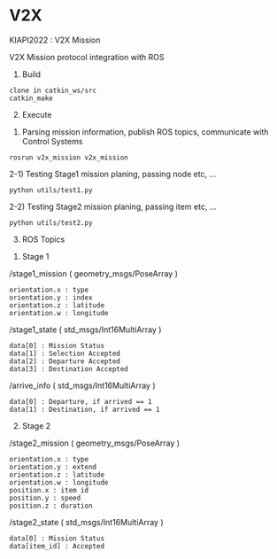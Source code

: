 # V2X

KIAPI2022 : V2X Mission

V2X Mission protocol integration with ROS 


1. Build

```
clone in catkin_ws/src
catkin_make
```

2. Execute

1) Parsing mission information, publish ROS topics, communicate with Control Systems
```
rosrun v2x_mission v2x_mission
```

2-1) Testing Stage1 mission planing, passing node etc, ...
```
python utils/test1.py 
```

2-2) Testing Stage2 mission planing, passing item etc, ...
```
python utils/test2.py
```


3. ROS Topics

1) Stage 1

/stage1_mission  ( geometry_msgs/PoseArray )
```
orientation.x : type
orientation.y : index
orientation.z : latitude
orientation.w : longitude
```

/stage1_state  ( std_msgs/Int16MultiArray )
```
data[0] : Mission Status
data[1] : Selection Accepted
data[2] : Departure Accepted
data[3] : Destination Accepted
```

/arrive_info  ( std_msgs/Int16MultiArray )
```
data[0] : Departure, if arrived == 1
data[1] : Destination, if arrived == 1
```

2) Stage 2

/stage2_mission  ( geometry_msgs/PoseArray )
```
orientation.x : type
orientation.y : extend
orientation.z : latitude
orientation.w : longitude
position.x : item id
position.y : speed
position.z : duration
```

/stage2_state  ( std_msgs/Int16MultiArray )
```
data[0] : Mission Status
data[item_id] : Accepted
```